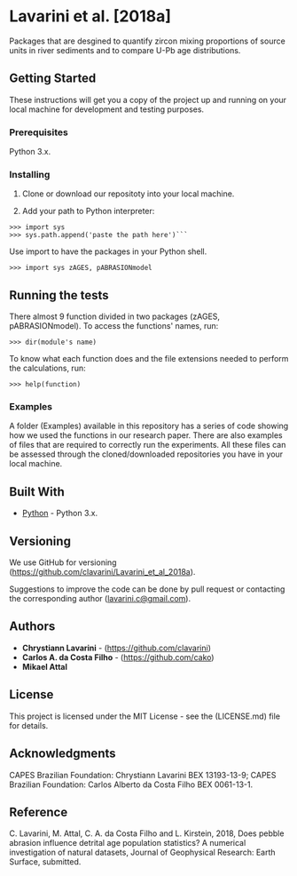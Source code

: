 # Lavarini et al. [2018a]

Packages that are desgined to quantify zircon mixing proportions of source units in river sediments and to compare U-Pb age distributions.

## Getting Started

These instructions will get you a copy of the project up and running on your 
local machine for development and testing purposes. 

### Prerequisites

Python 3.x.

### Installing

1. Clone or download our repositoty into your local machine.

2. Add your path to Python interpreter:
```
>>> import sys
>>> sys.path.append('paste the path here')```
```

Use import to have the packages in your Python shell.
```
>>> import sys zAGES, pABRASIONmodel
```

## Running the tests

There almost 9 function divided in two packages (zAGES, pABRASIONmodel). 
To access the functions' names, run:

```
>>> dir(module's name) 
```

To know what each function does and the file extensions needed to perform the calculations, run:

```
>>> help(function)
```
    
### Examples

A folder (Examples) available in this repository has a series of code showing how we used the functions
in our research paper. There are also examples of files that are required to correctly run the experiments. 
All these files can be assessed through the cloned/downloaded repositories you have in your local machine.

## Built With

* [Python](https://www.python.org/downloads/release/python-364/) - Python 3.x.

## Versioning

We use GitHub for versioning (https://github.com/clavarini/Lavarini_et_al_2018a).

Suggestions to improve the code can be done by pull request or contacting the
corresponding author (lavarini.c@gmail.com).

## Authors

* **Chrystiann Lavarini** - (https://github.com/clavarini)
* **Carlos A. da Costa Filho** - (https://github.com/cako)
* **Mikael Attal** 

## License

This project is licensed under the MIT License - see the (LICENSE.md) file for details.

## Acknowledgments

CAPES Brazilian Foundation: Chrystiann Lavarini BEX 13193-13-9; 
CAPES Brazilian Foundation: Carlos Alberto da Costa Filho BEX 0061-13-1.

## Reference

C. Lavarini, M. Attal, C. A. da Costa Filho and L. Kirstein, 2018, Does pebble abrasion influence detrital age population statistics? A numerical investigation of natural datasets, Journal of Geophysical Research: Earth Surface, submitted.
